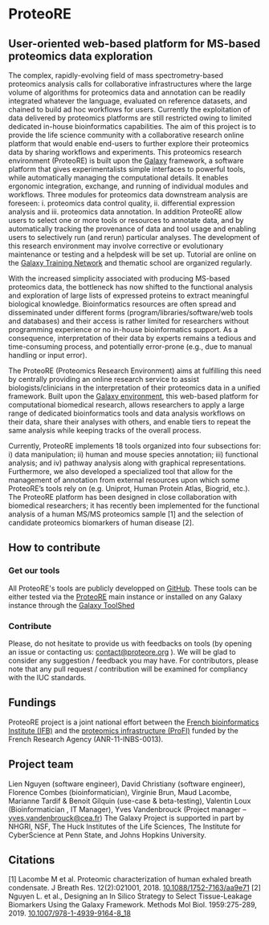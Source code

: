 # ProteoRE
## User-oriented web-based platform for MS-based proteomics data exploration

The complex, rapidly-evolving field of mass spectrometry-based proteomics analysis calls for collaborative infrastructures where the large volume of algorithms for proteomics data and annotation can be readily integrated whatever the language, evaluated on reference datasets, and chained to build ad hoc workflows for users. Currently the exploitation of data delivered by proteomics platforms are still restricted owing to limited dedicated in-house bioinformatics capabilities. The aim of this project is to provide the life science community with a collaborative research online platform that would enable end-users to further explore their proteomics data by sharing workflows and experiments. This proteomics research environment (ProteoRE) is built upon the [Galaxy](https://github.com/galaxyproject) framework, a software platform that gives experimentalists simple interfaces to powerful tools, while automatically managing the computational details. It enables ergonomic integration, exchange, and running of individual modules and workflows. Three modules for proteomics data downstream analysis are foreseen: i. proteomics data control quality, ii. differential expression analysis and iii. proteomics data annotation. In addition ProteoRE  allow users to select one or more tools or resources to annotate data, and by automatically tracking the provenance of data and tool usage and enabling users to selectively run (and rerun) particular analyses. The development of this research environment may involve corrective or evolutionary maintenance or testing and a helpdesk will be set up. Tutorial are online on the [Galaxy Training Network](https://training.galaxyproject.org) and thematic school are organized regularly. 


With the increased simplicity associated with producing MS-based proteomics data, the bottleneck has now shifted to the functional analysis and exploration of large lists of expressed proteins to extract meaningful biological knowledge. Bioinformatics resources are often spread and disseminated under different forms (program/libraries/software/web tools and databases) and their access is rather limited for researchers without programming experience or no in-house bioinformatics support. As a consequence, interpretation of their data by experts remains a tedious and time-consuming process, and potentially error-prone (e.g., due to manual handling or input error).

 The ProteoRE (Proteomics Research Environment) aims at fulfilling this need by centrally providing an online research service to assist biologists/clinicians in the interpretation of their proteomics data in a unified framework. Built upon the [Galaxy environment](https://github.com/galaxyproject), this web-based platform for computational biomedical research, allows researchers to apply a large range of dedicated bioinformatics tools and data analysis workflows on their data, share their analyses with others, and enable tiers to repeat the same analysis while keeping tracks of the overall process. 
 
 Currently, ProteoRE implements 18 tools organized into four subsections for: i) data manipulation; ii) human and mouse species annotation; iii) functional analysis; and iv) pathway analysis along with graphical representations. Furthermore, we also developed a specialized tool that allow for the management of annotation from external resources upon which some ProteoRE’s tools rely on (e.g. Uniprot, Human Protein Atlas, Biogrid, etc.). The ProteoRE platform has been designed in close collaboration with biomedical researchers; it has recently been implemented for the functional analysis of a human MS/MS proteomics sample [1] and the selection of candidate proteomics biomarkers of human disease [2]. 

How to contribute
-----------------

### Get our tools
All ProteoRE's tools are publicly developped on [GitHub](https://github.com/ifb-git/ProteoRE).
These tools can be either tested via the [ProteoRE](http://www.proteore.org) main instance or installed on any Galaxy instance through the [Galaxy ToolShed](https://toolshed.g2.bx.psu.edu/repository/browse_repositories_by_user?user_id=dca2dd1ff3407665)

### Contribute
Please, do not hesitate to provide us with feedbacks on tools (by opening an issue or contacting us: contact@proteore.org ). We will be glad to consider any suggestion / feedback you may have.
For contributors, please note that any pull request / contribution will be examined for compliancy with the IUC standards.



Fundings 
---------
ProteoRE project is a joint national effort between the [French bioinformatics Institute (IFB)](https://www.france-bioinformatique.fr/en) and the [proteomics infrastructure (ProFI)](http://www.profiproteomics.fr) funded by the French Research Agency (ANR-11-INBS-0013).

    

Project team
------------
Lien Nguyen (software engineer), David Christiany (software engineer), Florence Combes (bioinformatician), Virginie Brun, Maud Lacombe, Marianne Tardif & Benoit Gilquin (use-case & beta-testing), Valentin Loux (Bioinformatician , IT Manager), Yves Vandenbrouck (Project manager – yves.vandenbrouck@cea.fr) The Galaxy Project is supported in part by NHGRI, NSF, The Huck Institutes of the Life Sciences, The Institute for CyberScience at Penn State, and Johns Hopkins University.


Citations
---------
[1]	Lacombe M et al. Proteomic characterization of human exhaled breath condensate. J Breath Res. 12(2):021001, 2018. [10.1088/1752-7163/aa9e71](https://doi.org/10.1088/1752-7163/aa9e71)
[2]	Nguyen L. et al., Designing an In Silico Strategy to Select Tissue-Leakage Biomarkers Using the Galaxy Framework. Methods Mol Biol. 1959:275-289, 2019. [10.1007/978-1-4939-9164-8_18](https://doi.org/10.1007/978-1-4939-9164-8_18)
